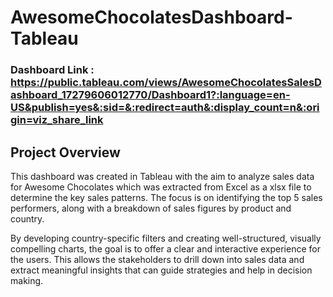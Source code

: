 # AwesomeChocolatesDashboard-Tableau

### Dashboard Link : https://public.tableau.com/views/AwesomeChocolatesSalesDashboard_17279606012770/Dashboard1?:language=en-US&publish=yes&:sid=&:redirect=auth&:display_count=n&:origin=viz_share_link


## Project Overview

This dashboard was created in Tableau with the aim to analyze sales data for Awesome Chocolates which was extracted from Excel as a xlsx file to determine the key sales patterns. The focus is on identifying the top 5 sales performers, along with a breakdown of sales figures by product and country. 

By developing country-specific filters and creating well-structured, visually compelling charts, the goal is to offer a clear and interactive experience for the users. This allows the stakeholders to drill down into sales data and extract meaningful insights that can guide strategies and help in decision making.

